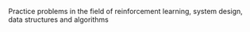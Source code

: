 Practice problems in the field of reinforcement learning, system design, data structures and algorithms
